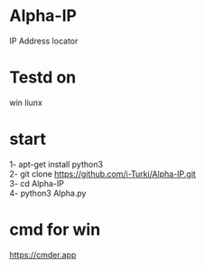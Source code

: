 # Alpha-IP
IP Address locator

# Testd on
win
liunx

# start
1- apt-get install python3 <br>
2- git clone https://github.com/i-Turki/Alpha-IP.git <br>
3- cd Alpha-IP <br>
4- python3 Alpha.py <br>

# cmd for win
https://cmder.app

